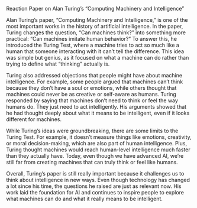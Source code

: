 Reaction Paper on Alan Turing’s “Computing Machinery and Intelligence”

Alan Turing’s paper, “Computing Machinery and Intelligence,” is one of the most important works in the history of artificial intelligence. In the paper, Turing changes the question, “Can machines think?” into something more practical: “Can machines imitate human behavior?” To answer this, he introduced the Turing Test, where a machine tries to act so much like a human that someone interacting with it can’t tell the difference. This idea was simple but genius, as it focused on what a machine can do rather than trying to define what “thinking” actually is.

Turing also addressed objections that people might have about machine intelligence. For example, some people argued that machines can’t think because they don’t have a soul or emotions, while others thought that machines could never be as creative or self-aware as humans. Turing responded by saying that machines don’t need to think or feel the way humans do. They just need to act intelligently. His arguments showed that he had thought deeply about what it means to be intelligent, even if it looks different for machines.

While Turing’s ideas were groundbreaking, there are some limits to the Turing Test. For example, it doesn’t measure things like emotions, creativity, or moral decision-making, which are also part of human intelligence. Plus, Turing thought machines would reach human-level intelligence much faster than they actually have. Today, even though we have advanced AI, we’re still far from creating machines that can truly think or feel like humans.

Overall, Turing’s paper is still really important because it challenges us to think about intelligence in new ways. Even though technology has changed a lot since his time, the questions he raised are just as relevant now. His work laid the foundation for AI and continues to inspire people to explore what machines can do and what it really means to be intelligent.
